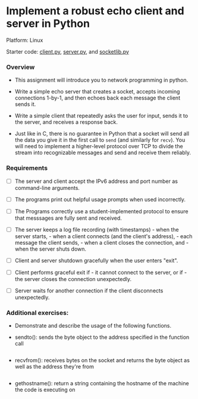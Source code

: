 # Implement a robust echo client and server in Python

Platform: Linux

Starter code: [client.py](./client.py), [server.py](./server.py), and [socketlib.py](./socketlib.py)


### Overview

- This assignment will introduce you to network programming in python.

- Write a simple echo server that creates a socket, accepts incoming connections
  1-by-1, and then echoes back each message the client sends it.

- Write a simple client that repeatedly asks the user for input, sends it to the
  server, and receives a response back.

- Just like in C, there is no guarantee in Python that a socket will send all
  the data you give it in the first call to `send` (and similarly for `recv`).
  You will need to implement a higher-level protocol over TCP to divide the
  stream into recognizable messages and send and receive them reliably.


### Requirements

- [ ] The server and client accept the IPv6 address and port number as
      command-line arguments.

- [ ] The programs print out helpful usage prompts when used incorrectly.

- [ ] The Programs correctly use a student-implemented protocol to ensure that
      messsages are fully sent and received.

- [ ] The server keeps a log file recording (with timestamps)
      - when the server starts,
      - when a client connects (and the client's address),
      - each message the client sends,
      - when a client closes the connection, and
      - when the server shuts down.

- [ ] Client and server shutdown gracefully when the user enters "exit".

- [ ] Client performs graceful exit if
      - it cannot connect to the server, or if
      - the server closes the connection unexpectedly.

- [ ] Server waits for another connection if the client disconnects unexpectedly.


### Additional exercises:

- Demonstrate and describe the usage of the following functions.

- sendto(): sends the byte object to the address specified in the function call
```python

```

- recvfrom(): receives bytes on the socket and returns the byte object as well as the address they're from
```python

```

- gethostname(): return a string containing the hostname of the machine the code is executing on
```python

```